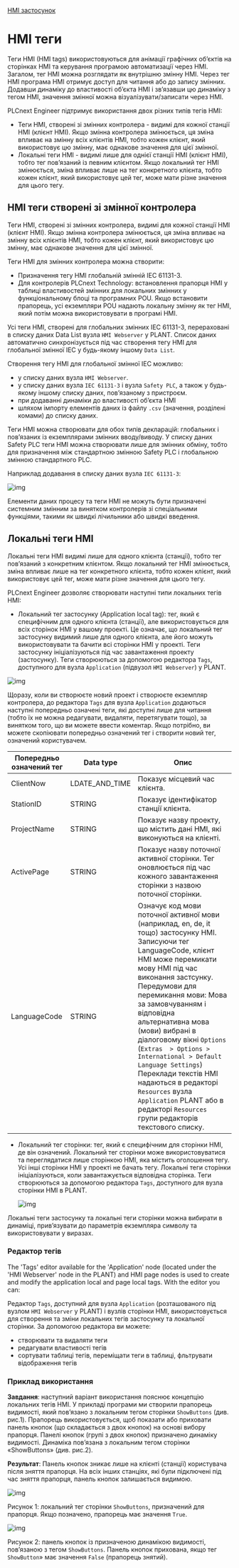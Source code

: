 [HMI застосунок](README.md)

# HMI теги

Теги HMI (HMI tags) використовуються для анімації графічних об’єктів на сторінках HMI та керування програмою автоматизації через HMI. Загалом, тег HMI можна розглядати як внутрішню змінну HMI. Через тег HMI програма HMI отримує доступ для читання або до запису змінних. Додавши динаміку до властивості об’єкта HMI і зв’язавши цю динаміку з тегом HMI, значення змінної можна візуалізувати/записати через HMI.

PLCnext Engineer підтримує використання двох різних типів тегів HMI:

- Теги HMI, створені зі змінних контролера - видимі для кожної станції HMI (клієнт HMI). Якщо змінна контролера змінюється, ця зміна впливає на змінну всіх клієнтів HMI, тобто кожен клієнт, який використовує цю змінну, має однакове значення для цієї змінної.
- Локальні теги HMI - видимі лише для однієї станції HMI (клієнт HMI), тобто тег пов’язаний із певним клієнтом. Якщо локальний тег HMI змінюється, зміна впливає лише на тег конкретного клієнта, тобто кожен клієнт, який використовує цей тег, може мати різне значення для цього тегу.

## HMI теги створені зі змінної контролера

Теги HMI, створені зі змінних контролера, видимі для кожної станції HMI (клієнт HMI). Якщо змінна контролера змінюється, ця зміна впливає на змінну всіх клієнтів HMI, тобто кожен клієнт, який використовує цю змінну, має однакове значення для цієї змінної.

Теги HMI для змінних контролера можна створити:

- Призначення тегу HMI глобальній змінній IEC 61131-3.
- Для контролерів PLCnext Technology: встановлення прапорця HMI у таблиці властивостей змінних для локальних змінних у функціональному блоці та програмних POU. Якщо встановити прапорець, усі екземпляри POU надають локальну змінну як тег HMI, який потім можна використовувати в програмі HMI.

Усі теги HMI, створені для глобальних змінних IEC 61131-3, перераховані в списку даних Data List вузла  `HMI Webserver`  у PLANT. Список даних автоматично синхронізується під час створення тегу HMI для глобальної змінної IEC у будь-якому іншому  `Data List`.

Створення тегу HMI для глобальної змінної IEC можливо:

- у списку даних вузла `HMI Webserver`.
- у списку даних вузла `IEC 61131-3` і вузла `Safety PLC`, а також у будь-якому іншому списку даних, пов’язаному з пристроєм.
- при додаванні динаміки до властивості об’єкта HMI 
- шляхом імпорту елементів даних із файлу `.csv` (значення, розділені комами) до списку даних.

Теги HMI можна створювати для обох типів декларацій: глобальних і пов’язаних із екземплярами змінних вводу/виводу. У списку даних Safety PLC теги HMI можна створювати лише для змінних обміну, тобто для призначення між стандартною змінною Safety PLC і глобальною змінною стандартного PLC.

Наприклад додавання в списку даних вузла `IEC 61131-3`:

![img](media/HMI_Tag4ExchangeVar.png)

Елементи даних процесу та теги HMI не можуть бути призначені системним змінним за винятком контролерів зі спеціальними функціями, такими як швидкі лічильники або швидкі введення.

## Локальні теги HMI

Локальні теги HMI видимі лише для одного клієнта (станції), тобто тег пов’язаний з конкретним клієнтом. Якщо локальний тег HMI змінюється, зміна впливає лише на тег конкретного клієнта, тобто кожен клієнт, який використовує цей тег, може мати різне значення для цього тегу.

PLCnext Engineer дозволяє створювати наступні типи локальних тегів HMI:

- Локальний тег застосунку (Application local tag): тег, який є специфічним для одного клієнта (станції), але використовується для всіх сторінок HMI у вашому проекті. Це означає, що локальний тег застосунку видимий лише для одного клієнта, але його можуть використовувати та бачити всі сторінки HMI у проекті. Теги застосунку ініціалізуються під час завантаження проекту (застосунку). Теги створюються за допомогою редактора `Tags`, доступного для вузла `Application` (підвузол `HMI Webserver`) у PLANT.

![img](media/HMI_Var_Application.png)

Щоразу, коли ви створюєте новий проект і створюєте екземпляр контролера, до редактора `Tags` для вузла `Application` додаються наступні попередньо означені теги, які доступні лише для читання (тобто їх не можна редагувати, видаляти, перетягувати тощо), за винятком того, що ви можете ввести коментар. Якщо потрібно, ви можете скопіювати попередньо означений тег і створити новий тег, означений користувачем.

| Попередньо означений тег | Data type      | Опис                                                         |
| ------------------------ | -------------- | ------------------------------------------------------------ |
| ClientNow                | LDATE_AND_TIME | Показує місцевий час клієнта.                                |
| StationID                | STRING         | Показує ідентифікатор станції клієнта.                       |
| ProjectName              | STRING         | Показує назву проекту, що містить дані HMI, які виконуються на клієнті. |
| ActivePage               | STRING         | Показує назву поточної активної сторінки. Тег оновлюється під час кожного завантаження сторінки з назвою поточної сторінки. |
| LanguageCode             | STRING         | Означує код мови поточної активної мови (наприклад, en, de, it тощо) застосунку HMI. Записуючи тег LanguageCode, клієнт HMI може перемикати мову HMI під час виконання застсунку. Передумови для перемикання мови: Мова за замовчуванням і відповідна альтернативна мова (мови) вибрані в діалоговому вікні `Options` (`Extras  > Options > International > Default Language Settings`) Переклади текстів HMI надаються в редакторі `Resources` вузла `Application` PLANT або в редакторі `Resources` групи редакторів текстового списку. |



- Локальний тег сторінки: тег, який є специфічним для сторінки HMI, де він означений. Локальний тег сторінки може використовуватися та переглядатися лише сторінкою HMI, яка містить оголошення тегу. Усі інші сторінки HMI у проекті не бачать тегу. Локальні теги сторінки ініціалізуються, коли завантажується відповідна сторінка. Теги створюються за допомогою редактора `Tags`, доступного для вузла сторінки HMI в PLANT.

  ![img](media/HMI_Var_Page.png)

Локальні теги застосунку та локальні теги сторінки можна вибирати в динаміці, прив’язувати до параметрів екземпляра символу та використовувати у виразах.

### Редактор тегів

The 'Tags' editor available for the 'Application' node (located under the 'HMI Webserver' node in the PLANT) and HMI page nodes is used to  create and modify the application local and page local tags. With the  editor you can:

Редактор `Tags`, доступний для вузла `Application` (розташованого під вузлом `HMI Webserver` у PLANT) і вузлів сторінки HMI, використовується для створення та зміни локальних тегів застосунку та локальної сторінки. За допомогою редактора ви можете:

- створювати та видаляти теги
- редагувати властивості тегів
- сортувати таблиці тегів, переміщати теги в таблиці, фльтрувати відображення тегів

### Приклад використання

**Завдання**: наступний варіант використання пояснює концепцію локальних тегів HMI. У прикладі програми ми створили прапорець видимості, який пов’язано з локальним тегом сторінки `ShowButtons` (див. рис.1). Прапорець використовується, щоб показати або приховати панель кнопок (що складається з двох кнопок) на основі вибору прапорця. Панелі кнопок (групі з двох кнопок) призначено динаміку видимості. Динаміка пов’язана з локальним тегом сторінки «ShowButtons» (див. рис.2).

**Результат**: Панель кнопок зникає лише на клієнті (станції) користувача після зняття прапорця. На всіх інших станціях, які були підключені під час зняття прапорця, панель кнопок залишається видимою.

![img](media/HMI_Client-Side_Variables_UseCase1.png)

Рисунок 1: локальний тег сторінки `ShowButtons`, призначений для прапорця. Якщо позначено, прапорець має значення `True`.

![img](media/HMI_Client-Side_Variables_UseCase2.png)

Рисунок 2: панель кнопок із призначеною динамікою видимості, пов’язаною з тегом `ShowButtons`. Панель кнопок прихована, якщо тег `ShowButton`» має значення `False` (прапорець знятий).
